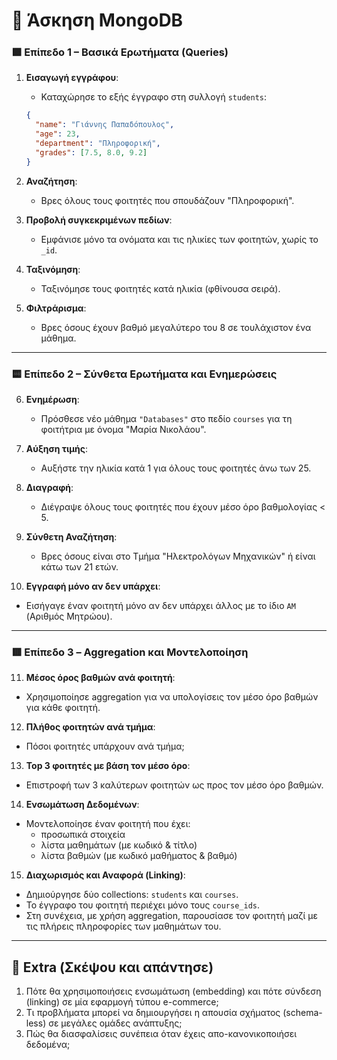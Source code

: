 # 🧪 Άσκηση MongoDB

### 🟩 Επίπεδο 1 – Βασικά Ερωτήματα (Queries)

1. **Εισαγωγή εγγράφου**:
   - Καταχώρησε το εξής έγγραφο στη συλλογή `students`:
   ```json
   {
     "name": "Γιάννης Παπαδόπουλος",
     "age": 23,
     "department": "Πληροφορική",
     "grades": [7.5, 8.0, 9.2]
   }
   ```

2. **Αναζήτηση**:
   - Βρες όλους τους φοιτητές που σπουδάζουν "Πληροφορική".

3. **Προβολή συγκεκριμένων πεδίων**:
   - Εμφάνισε μόνο τα ονόματα και τις ηλικίες των φοιτητών, χωρίς το `_id`.

4. **Ταξινόμηση**:
   - Ταξινόμησε τους φοιτητές κατά ηλικία (φθίνουσα σειρά).

5. **Φιλτράρισμα**:
   - Βρες όσους έχουν βαθμό μεγαλύτερο του 8 σε τουλάχιστον ένα μάθημα.

---

### 🟨 Επίπεδο 2 – Σύνθετα Ερωτήματα και Ενημερώσεις

6. **Ενημέρωση**:
   - Πρόσθεσε νέο μάθημα `"Databases"` στο πεδίο `courses` για τη φοιτήτρια με όνομα "Μαρία Νικολάου".

7. **Αύξηση τιμής**:
   - Αυξήστε την ηλικία κατά 1 για όλους τους φοιτητές άνω των 25.

8. **Διαγραφή**:
   - Διέγραψε όλους τους φοιτητές που έχουν μέσο όρο βαθμολογίας < 5.

9. **Σύνθετη Αναζήτηση**:
   - Βρες όσους είναι στο Τμήμα "Ηλεκτρολόγων Μηχανικών" ή είναι κάτω των 21 ετών.

10. **Εγγραφή μόνο αν δεν υπάρχει**:
   - Εισήγαγε έναν φοιτητή μόνο αν δεν υπάρχει άλλος με το ίδιο `AM` (Αριθμός Μητρώου).

---

### 🟥 Επίπεδο 3 – Aggregation και Μοντελοποίηση

11. **Μέσος όρος βαθμών ανά φοιτητή**:
   - Χρησιμοποίησε aggregation για να υπολογίσεις τον μέσο όρο βαθμών για κάθε φοιτητή.

12. **Πλήθος φοιτητών ανά τμήμα**:
   - Πόσοι φοιτητές υπάρχουν ανά τμήμα;

13. **Top 3 φοιτητές με βάση τον μέσο όρο**:
   - Επιστροφή των 3 καλύτερων φοιτητών ως προς τον μέσο όρο βαθμών.

14. **Ενσωμάτωση Δεδομένων**:
   - Μοντελοποίησε έναν φοιτητή που έχει:
     - προσωπικά στοιχεία
     - λίστα μαθημάτων (με κωδικό & τίτλο)
     - λίστα βαθμών (με κωδικό μαθήματος & βαθμό)

15. **Διαχωρισμός και Αναφορά (Linking)**:
   - Δημιούργησε δύο collections: `students` και `courses`.
   - Το έγγραφο του φοιτητή περιέχει μόνο τους `course_ids`.
   - Στη συνέχεια, με χρήση aggregation, παρουσίασε τον φοιτητή μαζί με τις πλήρεις πληροφορίες των μαθημάτων του.

---

## 💬 Extra (Σκέψου και απάντησε)

1. Πότε θα χρησιμοποιήσεις ενσωμάτωση (embedding) και πότε σύνδεση (linking) σε μία εφαρμογή τύπου e-commerce;
2. Τι προβλήματα μπορεί να δημιουργήσει η απουσία σχήματος (schema-less) σε μεγάλες ομάδες ανάπτυξης;
3. Πώς θα διασφαλίσεις συνέπεια όταν έχεις απο-κανονικοποιήσει δεδομένα;
